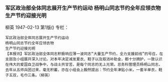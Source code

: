 ### 军区政治部全体同志展开生产节约运动  杨明山同志节约全年应领衣物  生产节约迎接光明
柳英
1947-02-13
第1版()
专栏：

    军区政治部全体同志展开生产节约运动
    杨明山同志节约全年应领衣物
    生产节约迎接光明
    【本报讯】军区政治部全体同志积极响应薄一波同志“大量生产节约，全力支援前线”的号召，在支部及小组展开深入讨论。对本年决定减发夏衣、鞋子以及取消补助金，都十分拥护，一致认识在伟大的爱国自卫战争中，与战士共甘苦，是每个同志的无上光荣。总务科管理员杨明山同志，去年从五师兵团过来，毫无积蓄，亦在小组会上毅然提出：节约全年津贴小米，一套半单衣，鞋子五双，毛巾三条。（柳英）
